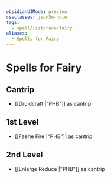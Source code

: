 ```yaml
---
obsidianUIMode: preview
cssclasses: json5e-note
tags:
  - spell/list/race/fairy
aliases:
  - Spells for Fairy
---
```

# Spells for Fairy

## Cantrip

- [[Druidcraft \|"PHB"]] as cantrip

## 1st Level

- [[Faerie Fire \|"PHB"]] as cantrip

## 2nd Level

- [[Enlarge Reduce \|"PHB"]] as cantrip
